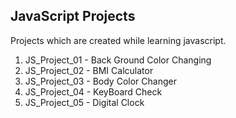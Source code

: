 ## JavaScript Projects

Projects which are created while learning javascript.

1. JS_Project_01 - Back Ground Color Changing 
2. JS_Project_02 - BMI Calculator
3. JS_Project_03 - Body Color Changer
4. JS_Project_04 - KeyBoard Check
5. JS_Project_05 - Digital Clock